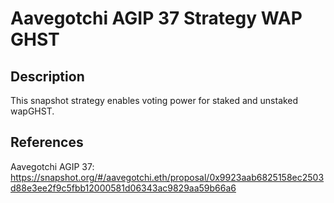 # Aavegotchi AGIP 37 Strategy WAP GHST

## Description

This snapshot strategy enables voting power for staked and unstaked wapGHST.

## References

Aavegotchi AGIP 37: https://snapshot.org/#/aavegotchi.eth/proposal/0x9923aab6825158ec2503d88e3ee2f9c5fbb12000581d06343ac9829aa59b66a6